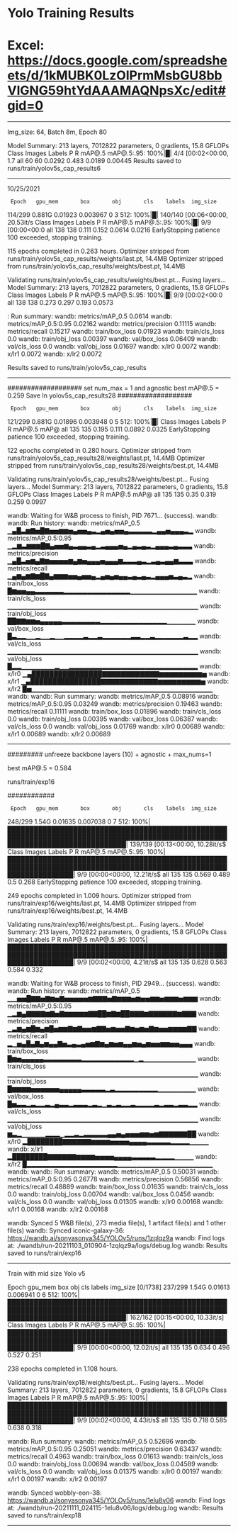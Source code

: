 # Yolo Training Results

# Excel: https://docs.google.com/spreadsheets/d/1kMUBK0LzOlPrmMsbGU8bbVlGNG59htYdAAAMAQNpsXc/edit#gid=0
----------------

Img_size: 64, Batch 8m, Epoch 80

Model Summary: 213 layers, 7012822 parameters, 0 gradients, 15.8 GFLOPs
               Class     Images     Labels          P          R     mAP@.5 mAP@.5:.95: 100%|█| 4/4 [00:02<00:00,  1.7
                 all         60         60     0.0292      0.483     0.0189    0.00445
Results saved to runs/train/yolov5s_cap_results6


-------------


10/25/2021

     Epoch   gpu_mem       box       obj       cls    labels  img_size
   114/299    0.881G   0.01923  0.003967         0         3       512: 100%|█| 140/140 [00:06<00:00, 20.53it/s
               Class     Images     Labels          P          R     mAP@.5 mAP@.5:.95: 100%|█| 9/9 [00:00<00:0
                 all        138        138      0.111      0.152     0.0614     0.0216
EarlyStopping patience 100 exceeded, stopping training.

115 epochs completed in 0.263 hours.
Optimizer stripped from runs/train/yolov5s_cap_results/weights/last.pt, 14.4MB
Optimizer stripped from runs/train/yolov5s_cap_results/weights/best.pt, 14.4MB

Validating runs/train/yolov5s_cap_results/weights/best.pt...
Fusing layers...
Model Summary: 213 layers, 7012822 parameters, 0 gradients, 15.8 GFLOPs
               Class     Images     Labels          P          R     mAP@.5 mAP@.5:.95: 100%|█| 9/9 [00:02<00:0
                 all        138        138      0.273      0.297      0.193     0.0573



: Run summary:
wandb:        metrics/mAP_0.5 0.0614
wandb:   metrics/mAP_0.5:0.95 0.02162
wandb:      metrics/precision 0.11115
wandb:         metrics/recall 0.15217
wandb:         train/box_loss 0.01923
wandb:         train/cls_loss 0.0
wandb:         train/obj_loss 0.00397
wandb:           val/box_loss 0.06409
wandb:           val/cls_loss 0.0
wandb:           val/obj_loss 0.01697
wandb:                  x/lr0 0.0072
wandb:                  x/lr1 0.0072
wandb:                  x/lr2 0.0072


Results saved to runs/train/yolov5s_cap_results

----------------
###################
set num_max = 1 and agnostic
best mAP@.5 = 0.259
Save In yolov5s_cap_results28
###################

     Epoch   gpu_mem       box       obj       cls    labels  img_size
   121/299    0.881G   0.01896  0.003948         0         5       512: 100%|█|
               Class     Images     Labels          P          R     mAP@.5 mAP@
                 all        135        135      0.195      0.111     0.0892     0.0325
EarlyStopping patience 100 exceeded, stopping training.

122 epochs completed in 0.280 hours.
Optimizer stripped from runs/train/yolov5s_cap_results28/weights/last.pt, 14.4MB
Optimizer stripped from runs/train/yolov5s_cap_results28/weights/best.pt, 14.4MB

Validating runs/train/yolov5s_cap_results28/weights/best.pt...
Fusing layers...
Model Summary: 213 layers, 7012822 parameters, 0 gradients, 15.8 GFLOPs
               Class     Images     Labels          P          R     mAP@.5 mAP@
                 all        135        135       0.35      0.319      0.259     0.0997

wandb: Waiting for W&B process to finish, PID 7671... (success).
wandb:
wandb: Run history:
wandb:        metrics/mAP_0.5 ▁▄█▃▆▇▅█▇▅▅▆▆▅▄▅▅▄▃▂▄▅▄▅▅▄▃▃▃▃▃▂▄▄▅▄▄▄▃▂
wandb:   metrics/mAP_0.5:0.95 ▁▂▆▃▆▆▆█▇▄▅▅▆▄▃▄▄▃▄▂▃▄▄▄▅▄▂▄▃▄▃▂▄▄▄▃▄▃▃▃
wandb:      metrics/precision ▁▄█▃▅▆▄▇▆▅▅▅▅▆▄▆▅▄▄▄▅▄▄▄▆▃▃▃▄▃▂▃▄▃▄▄▆▃▃▃
wandb:         metrics/recall ▁▄▆▄▆▇▆█▇▄▆▆▆▅▅▄▅▅▄▂▄▅▄▅▄▄▃▄▃▄▃▂▄▄▄▅▃▄▃▂
wandb:         train/box_loss █▆▅▅▄▄▃▃▃▃▃▃▂▂▂▂▂▂▂▂▂▂▂▂▂▂▁▁▁▁▁▁▁▁▁▁▁▁▁▁
wandb:         train/cls_loss ▁▁▁▁▁▁▁▁▁▁▁▁▁▁▁▁▁▁▁▁▁▁▁▁▁▁▁▁▁▁▁▁▁▁▁▁▁▁▁▁
wandb:         train/obj_loss ██▇▇▆▆▅▄▄▄▄▄▃▃▃▃▃▃▃▃▂▂▂▂▂▂▂▂▂▂▂▂▂▂▁▁▁▁▁▁
wandb:           val/box_loss █▃▂▂▁▁▂▁▁▂▁▁▂▂▂▂▃▂▂▃▂▂▂▂▂▂▃▃▂▂▃▂▂▂▂▂▂▃▂▂
wandb:           val/cls_loss ▁▁▁▁▁▁▁▁▁▁▁▁▁▁▁▁▁▁▁▁▁▁▁▁▁▁▁▁▁▁▁▁▁▁▁▁▁▁▁▁
wandb:           val/obj_loss █▂▂▁▁▁▁▁▁▁▂▁▁▂▂▂▂▂▂▂▂▂▂▂▂▂▂▂▂▂▂▂▂▂▂▂▂▂▂▂
wandb:                  x/lr0 ▁▄████████████████▇▇▇▇▇▇▇▇▇▇▇▇▆▆▆▆▆▆▆▆▆▅
wandb:                  x/lr1 ▁▄████████████████▇▇▇▇▇▇▇▇▇▇▇▇▆▆▆▆▆▆▆▆▆▅
wandb:                  x/lr2 █▅▁▁▁▁▁▁▁▁▁▁▁▁▁▁▁▁▁▁▁▁▁▁▁▁▁▁▁▁▁▁▁▁▁▁▁▁▁▁
wandb:
wandb: Run summary:
wandb:        metrics/mAP_0.5 0.08916
wandb:   metrics/mAP_0.5:0.95 0.03249
wandb:      metrics/precision 0.19463
wandb:         metrics/recall 0.11111
wandb:         train/box_loss 0.01896
wandb:         train/cls_loss 0.0
wandb:         train/obj_loss 0.00395
wandb:           val/box_loss 0.06387
wandb:           val/cls_loss 0.0
wandb:           val/obj_loss 0.01769
wandb:                  x/lr0 0.00689
wandb:                  x/lr1 0.00689
wandb:                  x/lr2 0.00689


---------------------------------------
#########
unfreeze backbone layers (10) + agnostic + max_nums=1

best mAP@.5 = 0.584

runs/train/exp16

############


     Epoch   gpu_mem       box       obj       cls    labels  img_size
   248/299     1.54G   0.01635  0.007038         0         7       512: 100%|███████████████████████████████████████████████████████████████████████████████████████████████████████████████████████████████| 139/139 [00:13<00:00, 10.28it/s$
               Class     Images     Labels          P          R     mAP@.5 mAP@.5:.95: 100%|███████████████████████████████████████████████████████████████████████████████████████████████████████████████████| 9/9 [00:00<00:00, 12.21it/s$
                 all        135        135      0.569      0.489        0.5      0.268
EarlyStopping patience 100 exceeded, stopping training.

249 epochs completed in 1.009 hours.
Optimizer stripped from runs/train/exp16/weights/last.pt, 14.4MB
Optimizer stripped from runs/train/exp16/weights/best.pt, 14.4MB

Validating runs/train/exp16/weights/best.pt...
Fusing layers...
Model Summary: 213 layers, 7012822 parameters, 0 gradients, 15.8 GFLOPs
               Class     Images     Labels          P          R     mAP@.5 mAP@.5:.95: 100%|███████████████████████████████████████████████████████████████████████████████████████████████████████████████████| 9/9 [00:02<00:00,  4.21it/s$
                 all        135        135      0.628      0.563      0.584      0.332

wandb: Waiting for W&B process to finish, PID 2949... (success).
wandb:
wandb: Run history:
wandb:        metrics/mAP_0.5 ▁▁▅▅█▇▇▅▇▆▅▇▅▅▅▅▅▆▇▇▇▅▇▆▆▆▅▆▅▅▆▆▅▆▆▆▅▆▆▆
wandb:   metrics/mAP_0.5:0.95 ▁▂▆▄▇▇▇▇▆▇▅▇▆▆▆▆▆▇▇██▆▇▆██▇▇▇▆▇▇▇▇▇▇▆▇▇▇
wandb:      metrics/precision ▁▃▆▄▆█▆▄▆█▅▆▆▇▆▇▅▅▆▇▇▅▆▅▅▇▆▅▆▅▇▆▅▅▆▆▆▆▇▇
wandb:         metrics/recall ▂▁▅▄█▄▇▄▆▄▄▇▅▃▄▃▄▅▆▇▆▄▆▅▆▄▄▆▅▄▆▅▅▆▆▅▅▄▄▄
wandb:         train/box_loss █▆▅▄▄▄▄▄▃▃▃▃▃▃▃▃▂▂▂▂▂▂▂▂▂▂▂▁▂▁▁▁▁▁▁▁▁▁▁▁
wandb:         train/cls_loss ▁▁▁▁▁▁▁▁▁▁▁▁▁▁▁▁▁▁▁▁▁▁▁▁▁▁▁▁▁▁▁▁▁▁▁▁▁▁▁▁
wandb:         train/obj_loss █▆▆▆▆▅▅▅▅▅▅▄▄▄▄▄▃▃▃▃▃▂▃▂▂▂▂▂▂▂▂▂▁▁▁▁▁▁▁▁
wandb:           val/box_loss █▅▃▃▂▃▂▂▃▂▄▃▃▂▃▃▃▂▃▂▁▃▂▃▂▂▃▂▂▂▂▃▂▃▃▂▃▃▂▂
wandb:           val/cls_loss ▁▁▁▁▁▁▁▁▁▁▁▁▁▁▁▁▁▁▁▁▁▁▁▁▁▁▁▁▁▁▁▁▁▁▁▁▁▁▁▁
wandb:           val/obj_loss ▆▃▂▁▁▁▁▁▂▂▂▁▂▂▃▂▃▃▃▃▃▄▄▅▄▅▅▅▆▆▅▆▇▇▇▇▇▇██
wandb:                  x/lr0 ▂████████▇▇▇▇▇▇▆▆▆▆▅▅▅▅▄▄▄▄▃▃▃▃▃▂▂▂▂▁▁▁▁
wandb:                  x/lr1 ▂████████▇▇▇▇▇▇▆▆▆▆▅▅▅▅▄▄▄▄▃▃▃▃▃▂▂▂▂▁▁▁▁
wandb:                  x/lr2 █▂▂▂▂▂▂▂▂▂▂▂▂▂▂▂▂▂▂▂▁▁▁▁▁▁▁▁▁▁▁▁▁▁▁▁▁▁▁▁
wandb:
wandb: Run summary:
wandb:        metrics/mAP_0.5 0.50031
wandb:   metrics/mAP_0.5:0.95 0.26778
wandb:      metrics/precision 0.56856
wandb:         metrics/recall 0.48889
wandb:         train/box_loss 0.01635
wandb:         train/cls_loss 0.0
wandb:         train/obj_loss 0.00704
wandb:           val/box_loss 0.0456
wandb:           val/cls_loss 0.0
wandb:           val/obj_loss 0.01305
wandb:                  x/lr0 0.00168
wandb:                  x/lr1 0.00168
wandb:                  x/lr2 0.00168


wandb: Synced 5 W&B file(s), 273 media file(s), 1 artifact file(s) and 1 other file(s)
wandb: Synced iconic-galaxy-36: https://wandb.ai/sonyasonya345/YOLOv5/runs/1zqlqz9a
wandb: Find logs at: ./wandb/run-20211103_010904-1zqlqz9a/logs/debug.log
wandb:
Results saved to runs/train/exp16



------------------
Train with mid size Yolo v5


 Epoch   gpu_mem       box       obj       cls    labels  img_size                                                                                                                                                                [0/1738]
   237/299     1.54G   0.01613  0.006941         0         6       512: 100%|███████████████████████████████████████████████████████████████████████████████████████████████████████████████████████████████| 162/162 [00:15<00:00, 10.33it/s]
               Class     Images     Labels          P          R     mAP@.5 mAP@.5:.95: 100%|███████████████████████████████████████████████████████████████████████████████████████████████████████████████████| 9/9 [00:00<00:00, 12.02it/s]
                 all        135        135      0.634      0.496      0.527      0.251

238 epochs completed in 1.108 hours.

Validating runs/train/exp18/weights/best.pt...
Fusing layers...
Model Summary: 213 layers, 7012822 parameters, 0 gradients, 15.8 GFLOPs
               Class     Images     Labels          P          R     mAP@.5 mAP@.5:.95: 100%|███████████████████████████████████████████████████████████████████████████████████████████████████████████████████| 9/9 [00:02<00:00,  4.43it/s$
                 all        135        135      0.718      0.585      0.638      0.318


wandb: Run summary:
wandb:        metrics/mAP_0.5 0.52696
wandb:   metrics/mAP_0.5:0.95 0.25051
wandb:      metrics/precision 0.63437
wandb:         metrics/recall 0.4963
wandb:         train/box_loss 0.01613
wandb:         train/cls_loss 0.0
wandb:         train/obj_loss 0.00694
wandb:           val/box_loss 0.04589
wandb:           val/cls_loss 0.0
wandb:           val/obj_loss 0.01375
wandb:                  x/lr0 0.00197
wandb:                  x/lr1 0.00197
wandb:                  x/lr2 0.00197

wandb: Synced wobbly-eon-38: https://wandb.ai/sonyasonya345/YOLOv5/runs/1elu8v06
wandb: Find logs at: ./wandb/run-20211111_024115-1elu8v06/logs/debug.log
wandb:
Results saved to runs/train/exp18


----------------------
